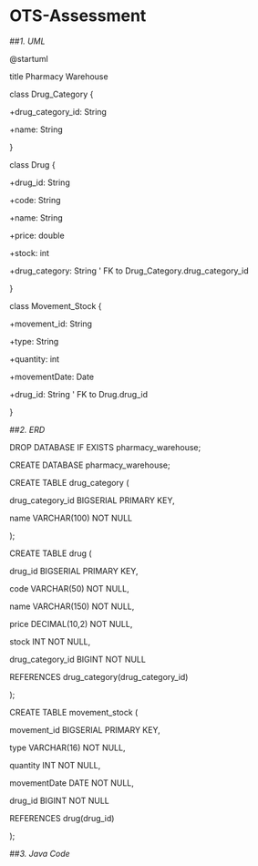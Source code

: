 # OTS-Assessment

##*1. UML*


@startuml

title Pharmacy Warehouse


class Drug_Category {

  +drug_category_id: String
  
  +name: String

}

class Drug {

+drug_id: String

+code: String

+name: String

+price: double

+stock: int

+drug_category: String   ' FK to Drug_Category.drug_category_id

}

class Movement_Stock {

+movement_id: String

+type: String

+quantity: int

+movementDate: Date

+drug_id: String         ' FK to Drug.drug_id

}


##*2. ERD*

DROP DATABASE IF EXISTS pharmacy_warehouse;

CREATE DATABASE pharmacy_warehouse;


CREATE TABLE drug_category (

drug_category_id BIGSERIAL PRIMARY KEY,

name VARCHAR(100) NOT NULL

);


CREATE TABLE drug (

drug_id BIGSERIAL PRIMARY KEY,

code VARCHAR(50) NOT NULL,

name VARCHAR(150) NOT NULL,

price DECIMAL(10,2) NOT NULL,

stock INT NOT NULL,

drug_category_id BIGINT NOT NULL

REFERENCES drug_category(drug_category_id)

);


CREATE TABLE movement_stock (

movement_id BIGSERIAL PRIMARY KEY,

type VARCHAR(16) NOT NULL,

quantity INT NOT NULL,

movementDate DATE NOT NULL,

drug_id BIGINT NOT NULL

REFERENCES drug(drug_id)

);



##*3. Java Code*
